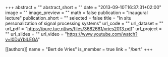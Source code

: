 +++
abstract = ""
abstract_short = ""
date = "2013-09-10T16:37:31+02:00"
image = ""
image_preview = ""
math = false
publication = "Inaugural lecture"
publication_short = ""
selected = false
title = "In situ personalization of signal processing systems"
url_code = ""
url_dataset = ""
url_pdf = "https://pure.tue.nl/ws/files/3682681/vries2013.pdf"
url_project = ""
url_slides = ""
url_video = "https://www.youtube.com/watch?v=l0DuYblLEGA"

[[authors]]
    name = "Bert de Vries"
    is_member = true
    link = "/bert"
+++
